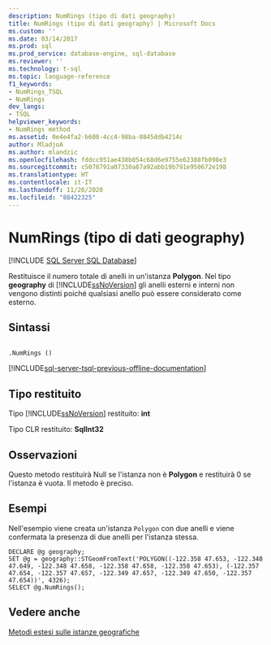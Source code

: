 ```yaml
---
description: NumRings (tipo di dati geography)
title: NumRings (tipo di dati geography) | Microsoft Docs
ms.custom: ''
ms.date: 03/14/2017
ms.prod: sql
ms.prod_service: database-engine, sql-database
ms.reviewer: ''
ms.technology: t-sql
ms.topic: language-reference
f1_keywords:
- NumRings_TSQL
- NumRings
dev_langs:
- TSQL
helpviewer_keywords:
- NumRings method
ms.assetid: 0e4e4fa2-b608-4cc4-98ba-0845ddb4214c
author: MladjoA
ms.author: mlandzic
ms.openlocfilehash: fddcc951ae438b054c68d6e9755e62388fb098e3
ms.sourcegitcommit: c5078791a07330a87a92abb19b791e950672e198
ms.translationtype: HT
ms.contentlocale: it-IT
ms.lasthandoff: 11/26/2020
ms.locfileid: "88422325"
---
```

# <a name="numrings-geography-data-type"></a>NumRings (tipo di dati geography)
[!INCLUDE [SQL Server SQL Database](../../includes/applies-to-version/sql-asdb.md)]

  Restituisce il numero totale di anelli in un'istanza **Polygon**. Nel tipo  **geography** di [!INCLUDE[ssNoVersion](../../includes/ssnoversion-md.md)] gli anelli esterni e interni non vengono distinti poiché qualsiasi anello può essere considerato come esterno.  
  
## <a name="syntax"></a>Sintassi  
  
```  
  
.NumRings ()  
```  

[!INCLUDE[sql-server-tsql-previous-offline-documentation](../../includes/sql-server-tsql-previous-offline-documentation.md)]

## <a name="return-type"></a>Tipo restituito  
 Tipo [!INCLUDE[ssNoVersion](../../includes/ssnoversion-md.md)] restituito: **int**  
  
 Tipo CLR restituito: **SqlInt32**  
  
## <a name="remarks"></a>Osservazioni  
 Questo metodo restituirà Null se l'istanza non è **Polygon** e restituirà 0 se l'istanza è vuota. Il metodo è preciso.  
  
## <a name="examples"></a>Esempi  
 Nell'esempio viene creata un'istanza `Polygon` con due anelli e viene confermata la presenza di due anelli per l'istanza stessa.  
  
```  
DECLARE @g geography;  
SET @g = geography::STGeomFromText('POLYGON((-122.358 47.653, -122.348 47.649, -122.348 47.658, -122.358 47.658, -122.358 47.653), (-122.357 47.654, -122.357 47.657, -122.349 47.657, -122.349 47.650, -122.357 47.654))', 4326);  
SELECT @g.NumRings();  
```  
  
## <a name="see-also"></a>Vedere anche  
 [Metodi estesi sulle istanze geografiche](../../t-sql/spatial-geography/extended-methods-on-geography-instances.md)  
  
  
